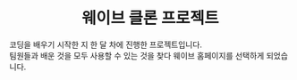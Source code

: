 # <center>웨이브 클론 프로젝트</center>
코딩을 배우기 시작한 지 한 달 차에 진행한 프로젝트입니다. </br>
팀원들과 배운 것을 모두 사용할 수 있는 것을 찾다 웨이브 홈페이지를 선택하게 되었습니다.
